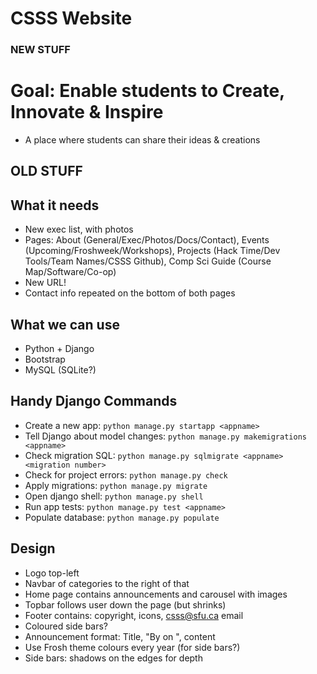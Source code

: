 CSSS Website
============

### NEW STUFF

# Goal: Enable students to Create, Innovate & Inspire
- A place where students can share their ideas & creations


















## OLD STUFF
What it needs
-------------
- New exec list, with photos
- Pages: About (General/Exec/Photos/Docs/Contact),
Events (Upcoming/Froshweek/Workshops),
Projects (Hack Time/Dev Tools/Team Names/CSSS Github),
Comp Sci Guide (Course Map/Software/Co-op)
- New URL!
- Contact info repeated on the bottom of both pages

What we can use
---------------
- Python + Django
- Bootstrap
- MySQL (SQLite?)

Handy Django Commands
---------------------
* Create a new app: `python manage.py startapp <appname>`
* Tell Django about model changes: `python manage.py makemigrations <appname>`
* Check migration SQL: `python manage.py sqlmigrate <appname> <migration number>`
* Check for project errors: `python manage.py check`
* Apply migrations: `python manage.py migrate`
* Open django shell: `python manage.py shell`
* Run app tests: `python manage.py test <appname>`
* Populate database: `python manage.py populate`

Design
------
- Logo top-left
- Navbar of categories to the right of that
- Home page contains announcements and carousel with images
- Topbar follows user down the page (but shrinks)
- Footer contains: copyright, icons, csss@sfu.ca email
- Coloured side bars?
- Announcement format: Title, "By <person> on <date>", content
- Use Frosh theme colours every year (for side bars?)
- Side bars: shadows on the edges for depth
